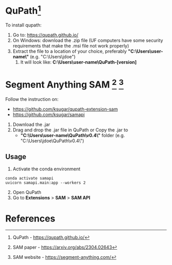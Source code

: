 # QuPath[^1]

To install qupath:

1. Go to: https://qupath.github.io/
2. On Windows: download the .zip file (UF computers have some security requirements that make the .msi file not work properly)
3. Extract the file to a location of your choice, preferably **"C:\Users\\user-name\\"** (e.g. "C:\Users\jdoe\")
   1. It will look like: **C:\Users\\user-name\\QuPath-[version]**


# Segment Anything SAM [^2] [^3]

Follow the instruction on: 

* https://github.com/ksugar/qupath-extension-sam
* https://github.com/ksugar/samapi

1. Download the .jar
2. Drag and drop the .jar file in QuPath or Copy the .jar to
   * **"C:\Users\\user-name\\QuPath\\v0.4\\"** folder (e.g. "C:\Users\jdoe\\QuPath\\v0.4\\")


## Usage
1. Activate the conda environment 
```
conda activate samapi
uvicorn samapi.main:app --workers 2
```
2. Open QuPath
3. Go to **Extensions** > **SAM** > **SAM API**

# References

[^1]: QuPath - https://qupath.github.io/ 

[^2]: SAM paper - https://arxiv.org/abs/2304.02643

[^3]: SAM website - https://segment-anything.com/